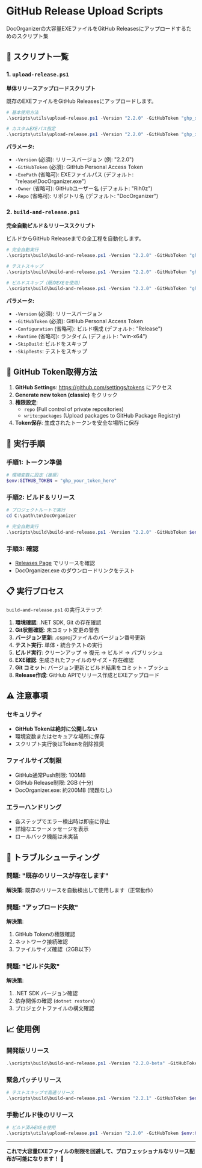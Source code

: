 # GitHub Release Upload Scripts

DocOrganizerの大容量EXEファイルをGitHub Releasesにアップロードするためのスクリプト集

## 📜 スクリプト一覧

### 1. `upload-release.ps1`
**単体リリースアップロードスクリプト**

既存のEXEファイルをGitHub Releasesにアップロードします。

```powershell
# 基本使用方法
.\scripts\utils\upload-release.ps1 -Version "2.2.0" -GitHubToken "ghp_xxxxxxxxxxxx"

# カスタムEXEパス指定
.\scripts\utils\upload-release.ps1 -Version "2.2.0" -GitHubToken "ghp_xxxxxxxxxxxx" -ExePath "custom\path\DocOrganizer.exe"
```

**パラメータ:**
- `-Version` (必須): リリースバージョン (例: "2.2.0")
- `-GitHubToken` (必須): GitHub Personal Access Token
- `-ExePath` (省略可): EXEファイルパス (デフォルト: "release\DocOrganizer.exe")
- `-Owner` (省略可): GitHubユーザー名 (デフォルト: "Rih0z")
- `-Repo` (省略可): リポジトリ名 (デフォルト: "DocOrganizer")

### 2. `build-and-release.ps1` 
**完全自動ビルド＆リリーススクリプト**

ビルドからGitHub Releaseまでの全工程を自動化します。

```powershell
# 完全自動実行
.\scripts\build\build-and-release.ps1 -Version "2.2.0" -GitHubToken "ghp_xxxxxxxxxxxx"

# テストスキップ
.\scripts\build\build-and-release.ps1 -Version "2.2.0" -GitHubToken "ghp_xxxxxxxxxxxx" -SkipTests

# ビルドスキップ（既存EXEを使用）
.\scripts\build\build-and-release.ps1 -Version "2.2.0" -GitHubToken "ghp_xxxxxxxxxxxx" -SkipBuild
```

**パラメータ:**
- `-Version` (必須): リリースバージョン
- `-GitHubToken` (必須): GitHub Personal Access Token
- `-Configuration` (省略可): ビルド構成 (デフォルト: "Release")
- `-Runtime` (省略可): ランタイム (デフォルト: "win-x64")
- `-SkipBuild`: ビルドをスキップ
- `-SkipTests`: テストをスキップ

## 🔑 GitHub Token取得方法

1. **GitHub Settings**: https://github.com/settings/tokens にアクセス
2. **Generate new token (classic)** をクリック
3. **権限設定**:
   - `repo` (Full control of private repositories)
   - `write:packages` (Upload packages to GitHub Package Registry)
4. **Token保存**: 生成されたトークンを安全な場所に保存

## 🚀 実行手順

### 手順1: トークン準備
```powershell
# 環境変数に設定（推奨）
$env:GITHUB_TOKEN = "ghp_your_token_here"
```

### 手順2: ビルド＆リリース
```powershell
# プロジェクトルートで実行
cd C:\path\to\DocOrganizer

# 完全自動実行
.\scripts\build\build-and-release.ps1 -Version "2.2.0" -GitHubToken $env:GITHUB_TOKEN
```

### 手順3: 確認
- [Releases Page](https://github.com/Rih0z/DocOrganizer/releases) でリリースを確認
- DocOrganizer.exe のダウンロードリンクをテスト

## 📋 実行プロセス

`build-and-release.ps1` の実行ステップ:

1. **環境確認**: .NET SDK, Git の存在確認
2. **Git状態確認**: 未コミット変更の警告
3. **バージョン更新**: .csprojファイルのバージョン番号更新
4. **テスト実行**: 単体・統合テストの実行
5. **ビルド実行**: クリーンアップ → 復元 → ビルド → パブリッシュ
6. **EXE確認**: 生成されたファイルのサイズ・存在確認
7. **Git コミット**: バージョン更新とビルド結果をコミット・プッシュ
8. **Release作成**: GitHub APIでリリース作成とEXEアップロード

## ⚠️ 注意事項

### セキュリティ
- **GitHub Tokenは絶対に公開しない**
- 環境変数またはセキュアな場所に保存
- スクリプト実行後はTokenを削除推奨

### ファイルサイズ制限
- GitHub通常Push制限: 100MB
- GitHub Release制限: 2GB (十分)
- DocOrganizer.exe: 約200MB (問題なし)

### エラーハンドリング
- 各ステップでエラー検出時は即座に停止
- 詳細なエラーメッセージを表示
- ロールバック機能は未実装

## 🔧 トラブルシューティング

### 問題: "既存のリリースが存在します"
**解決策**: 既存のリリースを自動検出して使用します（正常動作）

### 問題: "アップロード失敗"  
**解決策**: 
1. GitHub Tokenの権限確認
2. ネットワーク接続確認
3. ファイルサイズ確認（2GB以下）

### 問題: "ビルド失敗"
**解決策**:
1. .NET SDK バージョン確認
2. 依存関係の確認 (`dotnet restore`)
3. プロジェクトファイルの構文確認

## 📈 使用例

### 開発版リリース
```powershell
.\scripts\build\build-and-release.ps1 -Version "2.2.0-beta" -GitHubToken $env:GITHUB_TOKEN
```

### 緊急パッチリリース
```powershell
# テストスキップで高速リリース
.\scripts\build\build-and-release.ps1 -Version "2.2.1" -GitHubToken $env:GITHUB_TOKEN -SkipTests
```

### 手動ビルド後のリリース
```powershell
# ビルド済みEXEを使用
.\scripts\utils\upload-release.ps1 -Version "2.2.0" -GitHubToken $env:GITHUB_TOKEN
```

---

**これで大容量EXEファイルの制限を回避して、プロフェッショナルなリリース配布が可能になります！** 🚀